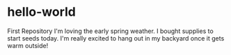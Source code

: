 # hello-world
First Repository
I'm loving the early spring weather. I bought supplies to start seeds today.
I'm really excited to hang out in my backyard once it gets warm outside!
